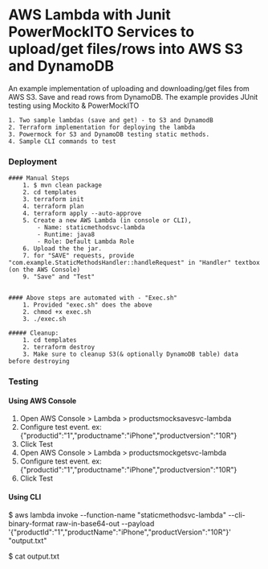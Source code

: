 # AWS Lambda with Junit PowerMockITO Services to upload/get files/rows into AWS S3 and DynamoDB

An example implementation of uploading and downloading/get files from AWS S3. Save and read rows from DynamoDB. The example provides JUnit testing using Mockito & PowerMockITO 


    1. Two sample lambdas (save and get) - to S3 and DynamodB
    2. Terraform implementation for deploying the lambda
    3. Powermock for S3 and DynamoDB testing static methods.
    4. Sample CLI commands to test


### Deployment
    #### Manual Steps
        1. $ mvn clean package
        2. cd templates
        3. terraform init
        4. terraform plan
        4. terraform apply --auto-approve
        5. Create a new AWS Lambda (in console or CLI),
            - Name: staticmethodsvc-lambda
            - Runtime: java8
            - Role: Default Lambda Role
        6. Upload the the jar.
        7. for "SAVE" requests, provide "com.example.StaticMethodsHandler::handleRequest" in "Handler" textbox (on the AWS Console)
        9. "Save" and "Test"

    
    #### Above steps are automated with - "Exec.sh"
        1. Provided "exec.sh" does the above   
        2. chmod +x exec.sh
        3. ./exec.sh 

    ##### Cleanup: 
        1. cd templates
        2. terraform destroy
        3. Make sure to cleanup S3(& optionally DynamoDB table) data before destroying     


### Testing

#### Using AWS Console
   1. Open AWS Console > Lambda > productsmocksavesvc-lambda
   2. Configure test event. ex: {"productid":"1","productname":"iPhone","productversion":"10R"}
   3. Click Test
   4. Open AWS Console > Lambda > productsmockgetsvc-lambda
   2. Configure test event. ex: {"productid":"1","productname":"iPhone","productversion":"10R"}
   3. Click Test

#### Using CLI

$ aws lambda invoke --function-name "staticmethodsvc-lambda" --cli-binary-format raw-in-base64-out  --payload '{"productId":"1","productName":"iPhone","productVersion":"10R"}'  "output.txt"

$ cat output.txt

